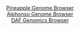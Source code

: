 <div id="Pineapple_Genome_Browser" align="center">
  <a href="https://igv.org/app/?sessionURL=blob:zZJdb5swGEb_i6VWm0TAhkAKUjWRfmxtqnRNl0ZtVSEDBrwa27MNNI3y3.dVm3bTSc3FpklcmFcGP8_x2YCeKE0FBwnwXRS6CAEH6EYM17iVjMxxSzRIKsw0cYAiFVGEFwQkG1BhbfBycWG_bIyROvE8auSoxbwWrg5c3OJnwfGg3UK03pFgDOdCYSOU9qYK98KjdT8aSI6ldO3ZgRt6JTbYw0w2gmvhScLrbLD_y36Nsppw0ZKs7ZihLwEym8dmLN0Kf0hX12lREK1nZH1WHqazs_QmOFnefYyO7paXn1bLaLV_TWuOTafIoSLBFXtcnd.EjNeqn17MbuP55ZB369u94Hj_5ElSRfQhmqCDMYxQGFowlJfk6X_qbB.6Y.9mOr_6vNrzp2Gph3U_xHcdmwUyPj2.oa83j8DWAUwUnTUBFI2aJAg6AYyc0I9GP5bowIEwtnyUoCC5f3CAUbh4tNvvN8CspfUFaPKte1HHAUKVRIFkFEM4QXHsh.PJGMYx2job0Cn29.CeLhfxBPqp70dZRZmxMpeZ5lK7mHO3Lyq3ft6RJrv9sgjSsBVjmZKvAeq1HpYoPN_zTy.HP9B0gD385Qpt1bdk.ifmvSWIa_JddWvPr87yR94VopkfK9g20wZZOIsjJvPxq4Amtu5ucCqhWmzsfjuxrz.N67GimBs76KmmOWXUrFeWoxhAgvzAigsKwYQ1Eag6fwcd6KAQvv8taLB92H4H">Pineapple Genome Browser</a>
</div>
<div id="Alphonso_Genome_Browser" align="center">
  <a href="https://igv.org/app/?sessionURL=blob:zZJRT9swGEX_iyXQJqWJkzRNEwlNodABpRQopRSEItdxUq9JHGwnLa363_cNbdrLkOjDpkl5cD458b3HZ4saJhUXJQqRY9qeadvIQGohVmNSVDm7IgVTKExJrpiBJEuZZCVlKNyilChNJreX8OVC60qFlsV11SpImQlTuSYpyEaUZKVMKgqrJ_KczIUkWkhlHUvSCItnTWvF5qSqTDjbNT0rIZpYJK8WolTCqliZxSv4X_xrFGesFAWLizrX_C1ADHkgY2Km5Es0HUeUMqUG7PU8OYoG59G9ezp5_NrpPU5GZ9NJZ3o45llJdC3Z0WYtqL7fjCl9UMO5HN0E9kN0fuAcr5r.7MA9OTxdV1wydWT7dreNO47jAhpeJmz9P7WGh._ZPICS3YeuLIi3uHksXuhtmw_WztBT_QS_03xnoFzQGlxAdCH90MaGizuG53RaP5Z218A4AD5ScBQ.PRtIS0KXsP1pi_RrBcYgxV7qN3kMJGTCJApbAca.HQSO1_bbOAjsnbFFtcz_Htz.5DbwsRM5TidOea5B5yRWZaVMUpZmQ1Mz2.xJs.tc13g2vhj5i9HFXTLFUb28vu4B46sl_SPNNhCAw9.uEKp.JNM_Me8jQUw931e3TZqyAfOz3nE_qO_yJT6bzdYnwOdb6g_fBbQfnFSAzRr2wwRefxrXEMlJqWHQcMXnPOf6dQocxQqFtuOCuIiKXICJSGbzT9jAhu3hz78FdXfPu.8-">Alphonso Genome Browser</a>
</div>


<div id="DAF_Genomics_Browser" align="center">
  <a href="https://igv.org/app/?sessionURL=blob:tZFra9swFIb_i6D9ZDuyfIsNYZg23UJGuiVzUlJKOLOPY1NbciV5aRvy3ye8jsFGGYMOJCFxLu.r8xzJN5SqFpwkhDlu4LgusYiqxGEFbdfgAlpUJCmhUWgRiSVK5DmS5EhKUBqy5UdTWWndqWQ0KqC098hFW.fKUZ4Dna1Erys0qTZzoIVnweGgnFy0JlnDCJquElyJEeQ5KmXTUYd8vzuAOX7GdkNL3LV9o.tBdWdMGGOFU4JxW_MCH_9i5D8om1W_SzerdKif49OsmKTzWbr2ptn2fXixza4_bLJwc76q9xx0L3EStZ8qQa._8P6BLhb3mvGZL8fVOvDomXd5Pn3saolq4kbu2Kch8yg5WaQReW8QkLySbuL6VsTGFvN9..XqBaGZgRQ1SW7vLKIl5Pcm_fZI9FNnQBGFD_3AzCJCFihJYseURm4cs8CPfBrH7sk6kl42b0zyKlvGEWUpY6HzFVqjX9bNMD4j9GfwrTD.1tnsf8XULeflzTN.np6xq4rdlOP15eJium0CyaPsFVAWefVjpZAtaBP68XzBAo3Ra5HrX1y8093pOw--">DAF Genomics Browser</a>
</div>
